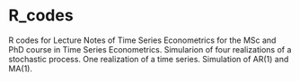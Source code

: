 # R_codes
R codes for Lecture Notes of Time Series Econometrics for the MSc and PhD course in Time Series Econometrics. 
Simularion of four realizations of a stochastic process.
One realization of a time series.
Simulation of AR(1) and MA(1).
